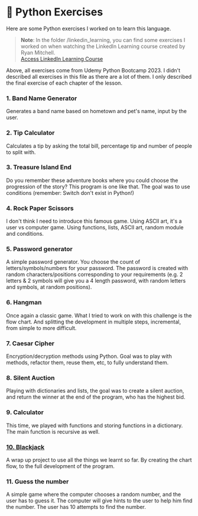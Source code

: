 # :snake: Python Exercises 

Here are some Python exercises I worked on to learn this language.
  
> **Note**: In the folder /linkedin_learning, you can find some exercises I worked on when watching the LinkedIn Learning course created by Ryan Mitchell.   
[Access LinkedIn Learning Course](https://www.linkedin.com/learning-login/share?forceAccount=false&redirect=https%3A%2F%2Fwww.linkedin.com%2Flearning%2Fpython-essential-training-18764650%3Ftrk%3Dshare_ent_url%26shareId%3DhOmHTWo6ScGy%252BMAJ0b8lEQ%253D%253D)  

Above, all exercises come from Udemy Python Bootcamp 2023. I didn't described all exercises in this file as there are a lot of them. I only described the final exercise of each chapter of the lesson.

### 1. Band Name Generator
Generates a band name based on hometown and pet's name, input by the user.

### 2. Tip Calculator
Calculates a tip by asking the total bill, percentage tip and number of people to split with.

### 3. Treasure Island End
Do you remember these adventure books where you could choose the progression of the story? This program is one like that. The goal was to use conditions (remember: Switch don't exist in Python!)

### 4. Rock Paper Scissors
I don't think I need to introduce this famous game. Using ASCII art, it's a user vs computer game. Using functions, lists, ASCII art, random module and conditions.

### 5. Password generator
A simple password generator. You choose the count of letters/symbols/numbers for your password. The password is created with random characters/positions corresponding to your requirements (e.g. 2 letters & 2 symbols will give you a 4 length password, with random letters and symbols, at random positions).

### 6. Hangman
Once again a classic game. What I tried to work on with this challenge is the flow chart. And splitting the development in multiple steps, incremental, from simple to more difficult.

### 7. Caesar Cipher
Encryption/decryption methods using Python. Goal was to play with methods, refactor them, reuse them, etc, to fully understand them.

### 8. Silent Auction
Playing with dictionaries and lists, the goal was to create a silent auction, and return the winner at the end of the program, who has the highest bid.

### 9. Calculator
This time, we played with functions and storing functions in a dictionary. The main function is recursive as well.

### <u>10. Blackjack</u>
A wrap up project to use all the things we learnt so far. By creating the chart flow, to the full development of the program.

### 11. Guess the number
A simple game where the computer chooses a random number, and the user has to guess it. The computer will give hints to the user to help him find the number. The user has 10 attempts to find the number.
